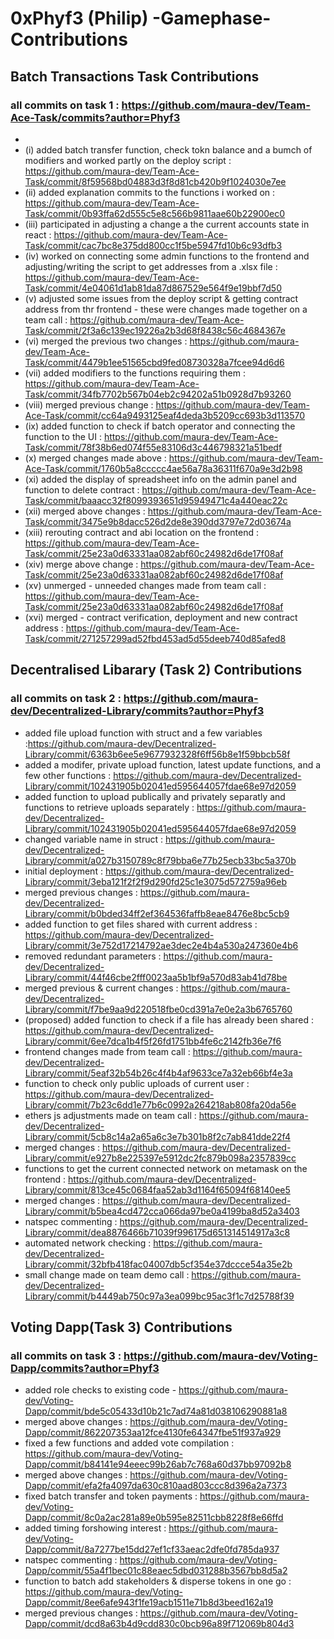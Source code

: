 # 0xPhyf3 (Philip) -Gamephase-Contributions

## Batch Transactions Task Contributions
 ### all commits on task 1 : https://github.com/maura-dev/Team-Ace-Task/commits?author=Phyf3
 - 
 - (i) added batch  transfer function, check tokn balance and a bumch of modifiers and worked partly on the deploy script : https://github.com/maura-dev/Team-Ace-Task/commit/8f59568bd04883d3f8d81cb420b9f1024030e7ee
 - (ii) added explanation commits to the functions i worked on :  https://github.com/maura-dev/Team-Ace-Task/commit/0b93ffa62d555c5e8c566b9811aae60b22900ec0
 - (iii) participated in adjusting a change a the current accounts state in react : https://github.com/maura-dev/Team-Ace-Task/commit/cac7bc8e375dd800cc1f5be5947fd10b6c93dfb3
 - (iv) worked on connecting some admin functions to the frontend and adjusting/writing the script to get addresses from a .xlsx file : https://github.com/maura-dev/Team-Ace-Task/commit/4e04061d1ab81da87d867529e564f9e19bbf7d50
 - (v) adjusted some issues from the deploy script & getting contract address from thr frontend - these were changes made together on a team call : https://github.com/maura-dev/Team-Ace-Task/commit/2f3a6c139ec19226a2b3d68f8438c56c4684367e
 - (vi) merged the previous two changes : https://github.com/maura-dev/Team-Ace-Task/commit/4479b1ee51565cbd9fed08730328a7fcee94d6d6
 - (vii) added modifiers to the functions requiring them : https://github.com/maura-dev/Team-Ace-Task/commit/34fb7702b567b04eb2c94202a51b0928d7b93260
 - (viii) merged previous change : https://github.com/maura-dev/Team-Ace-Task/commit/cc64a9493125eaf4deda3b5209cc693b3d113570
 - (ix) added function to check if batch operator and connecting the function to the UI : https://github.com/maura-dev/Team-Ace-Task/commit/78f38b6ed074f55e83106d3c446798321a51bedf
 - (x) merged changes made above : https://github.com/maura-dev/Team-Ace-Task/commit/1760b5a8ccccc4ae56a78a36311f670a9e3d2b98
 - (xi) added the display of spreadsheet info on the admin panel and function to delete contract : https://github.com/maura-dev/Team-Ace-Task/commit/baaacc32f8099393651d95949471c4a440eac22c
 - (xii) merged above changes : https://github.com/maura-dev/Team-Ace-Task/commit/3475e9b8dacc526d2de8e390dd3797e72d03674a
 - (xiii)  rerouting contract and abi location on the frontend : https://github.com/maura-dev/Team-Ace-Task/commit/25e23a0d63331aa082abf60c24982d6de17f08af
 - (xiv) merge above change : https://github.com/maura-dev/Team-Ace-Task/commit/25e23a0d63331aa082abf60c24982d6de17f08af
 - (xv) unmerged -  unneeded changes made from team call : https://github.com/maura-dev/Team-Ace-Task/commit/25e23a0d63331aa082abf60c24982d6de17f08af
 - (xvi) merged - contract verification, deployment and new contract address : https://github.com/maura-dev/Team-Ace-Task/commit/271257299ad52fbd453ad5d55deeb740d85afed8
 
 ## Decentralised Libarary (Task 2) Contributions
  ### all commits on task 2 : https://github.com/maura-dev/Decentralized-Library/commits?author=Phyf3
  - added file upload function with struct and a few variables :https://github.com/maura-dev/Decentralized-Library/commit/6363b6ee5e9677932328f6ff56b8e1f59bbcb58f
  - added a modifer, private upload function, latest update functions, and a few other functions : https://github.com/maura-dev/Decentralized-Library/commit/102431905b02041ed595644057fdae68e97d2059
  - added function to upload publically and privately separatly and functions to retrieve uploads separately : https://github.com/maura-dev/Decentralized-Library/commit/102431905b02041ed595644057fdae68e97d2059
  - changed variable name in struct : https://github.com/maura-dev/Decentralized-Library/commit/a027b3150789c8f79bba6e77b25ecb33bc5a370b
  - initial deployment : https://github.com/maura-dev/Decentralized-Library/commit/3eba121f2f2f9d290fd25c1e3075d572759a96eb
  - merged previous changes : https://github.com/maura-dev/Decentralized-Library/commit/b0bded34ff2ef364536faffb8eae8476e8bc5cb9
  - added function to get files shared with current address : https://github.com/maura-dev/Decentralized-Library/commit/3e752d17214792ae3dec2e4b4a530a247360e4b6
  - removed redundant parameters : https://github.com/maura-dev/Decentralized-Library/commit/44f46cbe2fff0023aa5b1bf9a570d83ab41d78be
  - merged previous & current changes : https://github.com/maura-dev/Decentralized-Library/commit/f7be9aa9d220518fbe0cd391a7e0e2a3b6765760
  - (proposed) added function to check if a file has already been shared : https://github.com/maura-dev/Decentralized-Library/commit/6ee7dca1b4f5f26fd1751bb4fe6c2142fb36e7f6
  - frontend changes made from team call : https://github.com/maura-dev/Decentralized-Library/commit/5eaf32b54b26c4f4b4af9633ce7a32eb66bf4e3a
  - function to check only public uploads of current user : https://github.com/maura-dev/Decentralized-Library/commit/7b23c6dd1e77b6c0992a264218ab808fa20da56e
  - ethers js adjustments made on team call : https://github.com/maura-dev/Decentralized-Library/commit/5cb8c14a2a65a6c3e7b301b8f2c7ab841dde22f4
  - merged changes : https://github.com/maura-dev/Decentralized-Library/commit/e927b8e225397e5912dc2fc879b098a2357839cc
  - functions to get the current connected network on metamask on the frontend : https://github.com/maura-dev/Decentralized-Library/commit/813ce45c0684faa52ab3d1164f65094f68140ee5
  - merged changes : https://github.com/maura-dev/Decentralized-Library/commit/b5bea4cd472cca066da97be0a4199ba8d52a3403
  - natspec commenting : https://github.com/maura-dev/Decentralized-Library/commit/dea8876466b71039f996175d651314514917a3c8
  - automated network checking : https://github.com/maura-dev/Decentralized-Library/commit/32bfb418fac04007db5cf354e37dccce54a35e2b
  - small change made on team demo call : https://github.com/maura-dev/Decentralized-Library/commit/b4449ab750c97a3ea099bc95ac3f1c7d25788f39
  
 ## Voting Dapp(Task 3) Contributions
  ### all commits on task 3 : https://github.com/maura-dev/Voting-Dapp/commits?author=Phyf3
   - added role checks to existing code - https://github.com/maura-dev/Voting-Dapp/commit/bde5c05433d10b21c7ad74a81d038106290881a8
   - merged above changes : https://github.com/maura-dev/Voting-Dapp/commit/862207353aa12fce4130fe64347fbe51f937a929
   - fixed a few functions and added vote compilation : https://github.com/maura-dev/Voting-Dapp/commit/b84141e94eeec99b26ab7c768a60d37bb97092b8
   - merged above changes : https://github.com/maura-dev/Voting-Dapp/commit/efa2fa4097da630c810aad803ccc8d396a2a7373
   - fixed batch transfer and token payments : https://github.com/maura-dev/Voting-Dapp/commit/8c0a2ac281a89e0b595e82511cbb8228f8e66ffd
   - added timing forshowing interest : https://github.com/maura-dev/Voting-Dapp/commit/8a7277be15dd27ef1cf33aeac2dfe0fd785da937
   - natspec commenting : https://github.com/maura-dev/Voting-Dapp/commit/55a4f1bec01c88eaec5dbd031288b3567bb8d5a2
   - function to batch add stakeholders & disperse tokens in one go : https://github.com/maura-dev/Voting-Dapp/commit/8ee6afe943f1fe19acb1511e71b8d3beed162a19
   - merged previous changes : https://github.com/maura-dev/Voting-Dapp/commit/dcd8a63b4d9cdd830c0bcb96a89f712069b804d3
